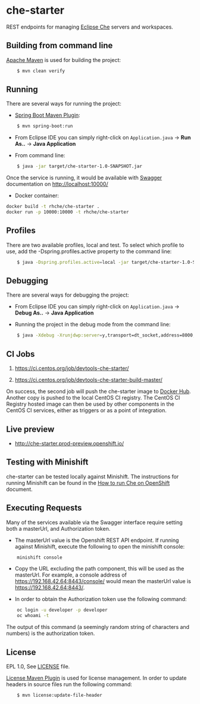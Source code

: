 che-starter
===========

REST endpoints for managing [Eclipse Che](http://www.eclipse.org/che/) servers and workspaces.

Building from command line
--------------------------
[Apache Maven](https://maven.apache.org/) is used for building the project: 

```bash
    $ mvn clean verify
````

Running
-------
There are several ways for running the project:

* [Spring Boot Maven Plugin](http://docs.spring.io/spring-boot/docs/current/maven-plugin/index.html):

```bash
    $ mvn spring-boot:run
````

* From Eclipse IDE you can simply right-click on `Application.java` -> **Run As..** -> **Java Application**

* From command line:

```bash
    $ java -jar target/che-starter-1.0-SNAPSHOT.jar
````

Once the service is running, it would be available with [Swagger](http://swagger.io/) documentation on [http://localhost:10000/](http://localhost:10000/)

* Docker container:

```bash
docker build -t rhche/che-starter .
docker run -p 10000:10000 -t rhche/che-starter
````

Profiles
--------
There are two available profiles, local and test. To select which profile to use, add the -Dspring.profiles.active property to the command line:

```bash
    $ java -Dspring.profiles.active=local -jar target/che-starter-1.0-SNAPSHOT.jar
````

Debugging
---------
There are several ways for debugging the project:

* From Eclipse IDE you can simply right-click on `Application.java` -> **Debug As..** -> **Java Application**

* Running the project in the debug mode from the command line: 

```bash
    $ java -Xdebug -Xrunjdwp:server=y,transport=dt_socket,address=8000,suspend=n -jar target/che-starter-1.0-SNAPSHOT.jar 
````

CI Jobs
-------
1. https://ci.centos.org/job/devtools-che-starter/

2. https://ci.centos.org/job/devtools-che-starter-build-master/

On success, the second job will push the che-starter image to [Docker Hub](https://hub.docker.com/r/rhche/). Another copy is pushed to the local CentOS CI registry. The CentOS CI Registry hosted image can then be used by other components in the CentOS CI services, either as triggers or as a point of integration.

Live preview
------------

- http://che-starter.prod-preview.openshift.io/

Testing with Minishift
----------------------
che-starter can be tested locally against Minishift. The instructions for running Minishift can be found in the [How to run Che on OpenShift](https://github.com/redhat-developer/rh-che#how-to-run-che-on-openshift) document.

Executing Requests
------------------
Many of the services available via the Swagger interface require setting both a masterUrl, and Authorization token.

- The masterUrl value is the Openshift REST API endpoint. If running against Minishift, execute the following to open the minishift console:

```bash
    minishift console
````

- Copy the URL excluding the path component, this will be used as the masterUrl.  For example, a console address of https://192.168.42.64:8443/console/ would mean the masterUrl value is https://192.168.42.64:8443/.

- In order to obtain the Authorization token use the following command:

```bash
    oc login -u developer -p developer
    oc whoami -t
````

The output of this command (a seemingly random string of characters and numbers) is the authorization token.

License
-------
EPL 1.0, See [LICENSE](LICENSE.txt) file.

[License Maven Plugin](http://www.mojohaus.org/license-maven-plugin/) is used for license management. In order to update headers in source files run the following command: 

```bash
    $ mvn license:update-file-header
````


